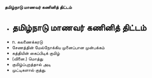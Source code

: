 **தமிழ்நாடு மாணவர் கணினித் திட்டம்**
- # தமிழ்நாடு மாணவர் கணினித் திட்டம்
- n. கலணைக்கரடு
- சேணத்தின் மேல்நோக்கிய முனைப்பான முன்பக்கம்
- கத்தியின் கைப்பிடிக் குமிழ்
- (வினை.) மொத்து
- குமிழ்ப்புறத்தால் அடி
- முட்டிகளால் குத்து.

